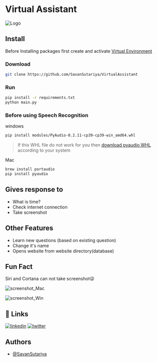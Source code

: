 
# Virtual Assistant


![Logo](https://user-images.githubusercontent.com/59311862/127963661-9c08e525-b22f-4b62-aa7f-aecc330b112b.gif)

    
## Install

Before Installing packages first create and activate [Virtual Environment](https://docs.python.org/3/tutorial/venv.html)

### Download
```bash
git clone https://github.com/SavanSutariya/VirtualAssistant
```
### Run
```bash
pip install -r requirements.txt
python main.py
```
### Before using Speech Recognition
windows
```bash
pip install modules/PyAudio-0.2.11-cp39-cp39-win_amd64.whl
```
>If this WHL file do not work for you then [download pyaudio WHL](https://www.lfd.uci.edu/~gohlke/pythonlibs/#pyaudio) according to your system

Mac
```bash
brew install portaudio
pip install pyaudio
```

  
## Gives response to

- What is time?
- Check internet connection
- Take screenshot

## Other Features

- Learn new questions (based on existing question)
- Change it's name
- Opens website from website directory(database)

## Fun Fact

Siri and Cortana can not take screenshot😜

![screenshot_Mac](https://user-images.githubusercontent.com/59311862/128371538-57fc1a8e-f4a5-4739-a74e-6a484212567b.png)

![screenshot_Win](https://user-images.githubusercontent.com/59311862/128372864-47bc74bd-4075-4db4-9ea8-dac6dbacb34a.JPG)

## 🔗 Links
[![linkedin](https://img.shields.io/badge/linkedin-0A66C2?style=for-the-badge&logo=linkedin&logoColor=white)](https://www.linkedin.com/in/savan-sutariya-60b819203/)
[![twitter](https://img.shields.io/badge/twitter-1DA1F2?style=for-the-badge&logo=twitter&logoColor=white)](https://twitter.com/savan_sutariya_)

  
## Authors

- [@SavanSutariya](https://www.github.com/SavanSutariya)
  